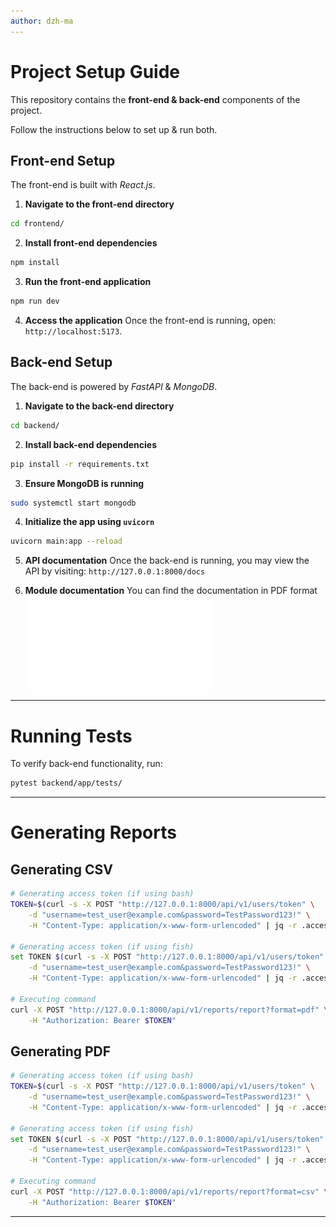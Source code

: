 ```yaml
---
author: dzh-ma
---
```


# Project Setup Guide

This repository contains the **front-end & back-end** components of the project.

Follow the instructions below to set up & run both.

## Front-end Setup

The front-end is built with *React.js*.

1. **Navigate to the front-end directory**
```bash
cd frontend/
```

2. **Install front-end dependencies**
```bash
npm install
```

3. **Run the front-end application**
```bash
npm run dev
```

4. **Access the application**
Once the front-end is running, open: `http://localhost:5173`.

## Back-end Setup

The back-end is powered by *FastAPI* & *MongoDB*.

1. **Navigate to the back-end directory**
```bash
cd backend/
```

2. **Install back-end dependencies**
```bash
pip install -r requirements.txt
```

3. **Ensure MongoDB is running**
```bash
sudo systemctl start mongodb
```

4. **Initialize the app using `uvicorn`**
```bash
uvicorn main:app --reload 
```

5. **API documentation**
    Once the back-end is running, you may view the API by visiting: `http://127.0.0.1:8000/docs`

6. **Module documentation**
    You can find the documentation in PDF format ![here](./backend/site/pdf/document.pdf)

---

# Running Tests

To verify back-end functionality, run:
```bash
pytest backend/app/tests/
```

---

# Generating Reports

## Generating CSV

```bash
# Generating access token (if using bash)
TOKEN=$(curl -s -X POST "http://127.0.0.1:8000/api/v1/users/token" \
    -d "username=test_user@example.com&password=TestPassword123!" \
    -H "Content-Type: application/x-www-form-urlencoded" | jq -r .access_token)

# Generating access token (if using fish)
set TOKEN $(curl -s -X POST "http://127.0.0.1:8000/api/v1/users/token" \
    -d "username=test_user@example.com&password=TestPassword123!" \
    -H "Content-Type: application/x-www-form-urlencoded" | jq -r .access_token)

# Executing command
curl -X POST "http://127.0.0.1:8000/api/v1/reports/report?format=pdf" \
    -H "Authorization: Bearer $TOKEN"
```

## Generating PDF

```bash
# Generating access token (if using bash)
TOKEN=$(curl -s -X POST "http://127.0.0.1:8000/api/v1/users/token" \
    -d "username=test_user@example.com&password=TestPassword123!" \
    -H "Content-Type: application/x-www-form-urlencoded" | jq -r .access_token)

# Generating access token (if using fish)
set TOKEN $(curl -s -X POST "http://127.0.0.1:8000/api/v1/users/token" \
    -d "username=test_user@example.com&password=TestPassword123!" \
    -H "Content-Type: application/x-www-form-urlencoded" | jq -r .access_token)

# Executing command
curl -X POST "http://127.0.0.1:8000/api/v1/reports/report?format=csv" \
    -H "Authorization: Bearer $TOKEN"
```

---
